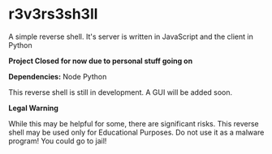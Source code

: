 # r3v3rs3sh3ll
A simple reverse shell. It's server is written in JavaScript and the client in Python

<b>Project Closed for now due to personal stuff going on</b>


<b>Dependencies:</b>
Node
Python


This reverse shell is still in development. A GUI will be added soon.


<b>Legal Warning</b>

While this may be helpful for some, there are significant risks. This reverse shell may be used only for Educational Purposes. Do not use it as a malware program! You could go to jail!
